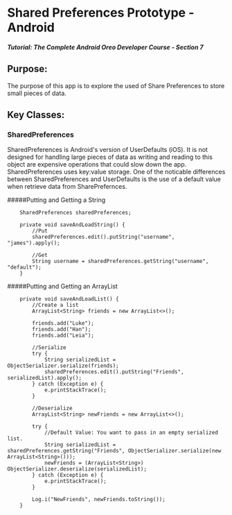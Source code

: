 # Shared Preferences Prototype - Android
##### Tutorial: The Complete Android Oreo Developer Course - Section 7

## Purpose: 
The purpose of this app is to explore the used of Share Preferences to store small pieces of data.


## Key Classes:
### SharedPreferences
SharedPreferences is Android's version of UserDefaults (iOS). It is not designed for handling large pieces of data as writing and reading to this object are expensive operations that could slow down the app. SharedPreferences uses key:value storage. One of the noticable differences between SharedPreferences and UserDefaults is the use of a default value when retrieve data from SharePrefernces. 

#####Putting and Getting a String
```
    SharedPreferences sharedPreferences;

    private void saveAndLoadString() {
        //Put
        sharedPreferences.edit().putString("username", "james").apply();

        //Get
        String username = sharedPreferences.getString("username", "default");
    }
```


#####Putting and Getting an ArrayList
```
    private void saveAndLoadList() {
        //Create a list
        ArrayList<String> friends = new ArrayList<>();

        friends.add("Luke");
        friends.add("Han");
        friends.add("Leia");

        //Serialize
        try {
            String serializedList = ObjectSerializer.serialize(friends);
            sharedPreferences.edit().putString("Friends", serializedList).apply();
        } catch (Exception e) {
            e.printStackTrace();
        }

        //Deserialize
        ArrayList<String> newFriends = new ArrayList<>();

        try {
            //Default Value: You want to pass in an empty serialized list.
            String serializedList = sharedPreferences.getString("Friends", ObjectSerializer.serialize(new ArrayList<String>()));
            newFriends = (ArrayList<String>) ObjectSerializer.deserialize(serializedList);
        } catch (Exception e) {
            e.printStackTrace();
        }

        Log.i("NewFriends", newFriends.toString());
    }
```



